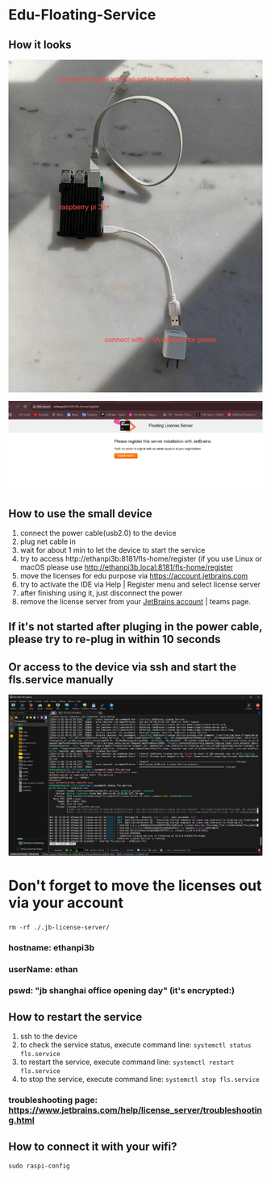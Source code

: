 # Edu-Floating-Service

## How it looks

![img.png](resources/looks.png)

![img.png](resources/browser.png)

## How to use the small device

1. connect the power cable(usb2.0) to the device
2. plug net cable in
3. wait for about 1 min to let the device to start the service
4. try to access http://ethanpi3b:8181/fls-home/register (if you use Linux or macOS please use http://ethanpi3b.local:8181/fls-home/register 
5. move the licenses for edu purpose via https://account.jetbrains.com
6. try to activate the IDE via Help | Register menu and select license server
7. after finishing using it, just disconnect the power
8. remove the license server from your [JetBrains account](https://account.jetbrains.com) | teams page.

## If it's not started after pluging in the power cable, please try to re-plug in within 10 seconds
## Or access to the device via ssh and start the fls.service manually

![img.png](resources/img.png)

# Don't forget to move the licenses out via your account
### 
```shell
rm -rf ./.jb-license-server/
```


### hostname: ethanpi3b
### userName: ethan
### pswd: "jb shanghai office opening day" (it's encrypted:)

## How to restart the service

1. ssh to the device
2. to check the service status, execute command line: `systemctl status fls.service`
3. to restart the service, execute command line: `systemctl restart fls.service`
4. to stop the service, execute command line: `systemctl stop fls.service`

### troubleshooting page: https://www.jetbrains.com/help/license_server/troubleshooting.html

## How to connect it with your wifi?

```shell
sudo raspi-config
```


